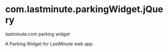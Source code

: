 # com.lastminute.parkingWidget.jQuery
lastminute.com parking widget

A Parking Widget for LastMinute web app.
